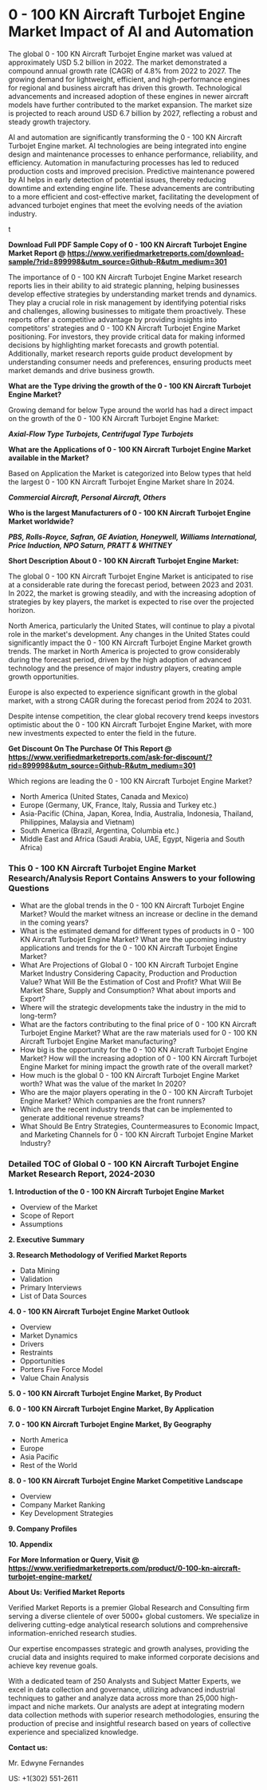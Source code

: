 <meta name="title" content="Global 0 - 100 KN Aircraft Turbojet Engine Market Impact of AI and Automation"><meta name="description" content="The global 0 - 100 KN Aircraft Turbojet Engine market was valued at approximately USD 5.2 billion in 2022. The market demonstrated a compound annual growth rate (CAGR)"><meta name="title" content="0 - 100 KN Aircraft Turbojet Engine Market Size, Share, Scope, Trends, Growth, Opportunities, Analysis, Forecast"><h1>0 - 100 KN Aircraft Turbojet Engine Market Impact of AI and Automation</h1><p>The global 0 - 100 KN Aircraft Turbojet Engine market was valued at approximately USD 5.2 billion in 2022. The market demonstrated a compound annual growth rate (CAGR) of 4.8% from 2022 to 2027. The growing demand for lightweight, efficient, and high-performance engines for regional and business aircraft has driven this growth. Technological advancements and increased adoption of these engines in newer aircraft models have further contributed to the market expansion. The market size is projected to reach around USD 6.7 billion by 2027, reflecting a robust and steady growth trajectory.</p><p>AI and automation are significantly transforming the 0 - 100 KN Aircraft Turbojet Engine market. AI technologies are being integrated into engine design and maintenance processes to enhance performance, reliability, and efficiency. Automation in manufacturing processes has led to reduced production costs and improved precision. Predictive maintenance powered by AI helps in early detection of potential issues, thereby reducing downtime and extending engine life. These advancements are contributing to a more efficient and cost-effective market, facilitating the development of advanced turbojet engines that meet the evolving needs of the aviation industry.</p>t</p><p id="" class=""><strong>Download Full PDF Sample Copy of 0 - 100 KN Aircraft Turbojet Engine Market Report @ <a href="https://www.verifiedmarketreports.com/download-sample/?rid=899998&utm_source=Github-R&utm_medium=301" target="_blank">https://www.verifiedmarketreports.com/download-sample/?rid=899998&utm_source=Github-R&utm_medium=301</a></strong></p><p>The importance of&nbsp;0 - 100 KN Aircraft Turbojet Engine Market research reports lies in their ability to aid strategic planning, helping businesses develop effective strategies by understanding market trends and dynamics. They play a crucial role in risk management by identifying potential risks and challenges, allowing businesses to mitigate them proactively. These reports offer a competitive advantage by providing insights into competitors' strategies and 0 - 100 KN Aircraft Turbojet Engine Market positioning. For investors, they provide critical data for making informed decisions by highlighting market forecasts and growth potential. Additionally, market research reports guide product development by understanding consumer needs and preferences, ensuring products meet market demands and drive business growth.</p><p><strong>What are the&nbsp;Type driving the growth of the 0 - 100 KN Aircraft Turbojet Engine Market?</strong></p><p id="" class="">Growing demand for below Type around the world has had a direct impact on the growth of the 0 - 100 KN Aircraft Turbojet Engine Market:</p><em><strong>Axial-Flow Type Turbojets, Centrifugal Type Turbojets</strong></em></p><strong>What are the&nbsp;Applications&nbsp;of 0 - 100 KN Aircraft Turbojet Engine Market available in the Market?</strong></p><p id="" class="">Based on Application the Market is categorized into Below types that held the largest 0 - 100 KN Aircraft Turbojet Engine Market share In 2024.</p><em><strong>Commercial Aircraft, Personal Aircraft, Others</strong></em></p><strong>Who is the largest Manufacturers of 0 - 100 KN Aircraft Turbojet Engine Market worldwide?</strong></p><p><em><strong>PBS, Rolls-Royce, Safran, GE Aviation, Honeywell, Williams International, Price Induction, NPO Saturn, PRATT & WHITNEY</strong></em></p><p id="" class=""><strong>Short Description About 0 - 100 KN Aircraft Turbojet Engine Market:</strong></p><p>The global 0 - 100 KN Aircraft Turbojet Engine Market is anticipated to rise at a considerable rate during the forecast period, between 2023 and 2031. In 2022, the market is growing steadily, and with the increasing adoption of strategies by key players, the market is expected to rise over the projected horizon.</p><p>North America, particularly the United States, will continue to play a pivotal role in the market's development. Any changes in the United States could significantly impact the 0 - 100 KN Aircraft Turbojet Engine Market growth trends. The market in North America is projected to grow considerably during the forecast period, driven by the high adoption of advanced technology and the presence of major industry players, creating ample growth opportunities.</p><p>Europe is also expected to experience significant growth in the global market, with a strong CAGR during the forecast period from 2024 to 2031.</p><p>Despite intense competition, the clear global recovery trend keeps investors optimistic about the 0 - 100 KN Aircraft Turbojet Engine Market, with more new investments expected to enter the field in the future.</p><p id="" class=""><strong>Get Discount On The Purchase Of This Report @ <a href="https://www.verifiedmarketreports.com/ask-for-discount/?rid=899998&utm_source=Github-R&utm_medium=301" target="_blank">https://www.verifiedmarketreports.com/ask-for-discount/?rid=899998&utm_source=Github-R&utm_medium=301</a></strong></p>Which regions are leading the 0 - 100 KN Aircraft Turbojet Engine Market?</p><ul><li>North America (United States, Canada and Mexico)</li><li>Europe (Germany, UK, France, Italy, Russia and Turkey etc.)</li><li>Asia-Pacific (China, Japan, Korea, India, Australia, Indonesia, Thailand, Philippines, Malaysia and Vietnam)</li><li>South America (Brazil, Argentina, Columbia etc.)</li><li>Middle East and Africa (Saudi Arabia, UAE, Egypt, Nigeria and South Africa)</li></ul><h3 id="" class="">This 0 - 100 KN Aircraft Turbojet Engine Market Research/Analysis Report Contains Answers to your following Questions</h3><ul><li>What are the global trends in the 0 - 100 KN Aircraft Turbojet Engine Market? Would the market witness an increase or decline in the demand in the coming years?</li><li>What is the estimated demand for different types of products in 0 - 100 KN Aircraft Turbojet Engine Market? What are the upcoming industry applications and trends for the 0 - 100 KN Aircraft Turbojet Engine Market?</li><li>What Are Projections of Global 0 - 100 KN Aircraft Turbojet Engine Market Industry Considering Capacity, Production and Production Value? What Will Be the Estimation of Cost and Profit? What Will Be Market Share, Supply and Consumption? What about imports and Export?</li><li>Where will the strategic developments take the industry in the mid to long-term?</li><li>What are the factors contributing to the final price of 0 - 100 KN Aircraft Turbojet Engine Market? What are the raw materials used for 0 - 100 KN Aircraft Turbojet Engine Market manufacturing?</li><li>How big is the opportunity for the 0 - 100 KN Aircraft Turbojet Engine Market? How will the increasing adoption of 0 - 100 KN Aircraft Turbojet Engine Market for mining impact the growth rate of the overall market?</li><li>How much is the global 0 - 100 KN Aircraft Turbojet Engine Market worth? What was the value of the market In 2020?</li><li>Who are the major players operating in the 0 - 100 KN Aircraft Turbojet Engine Market? Which companies are the front runners?</li><li>Which are the recent industry trends that can be implemented to generate additional revenue streams?</li><li>What Should Be Entry Strategies, Countermeasures to Economic Impact, and Marketing Channels for 0 - 100 KN Aircraft Turbojet Engine Market Industry?</li></ul><h3 id="" class="">Detailed TOC of Global 0 - 100 KN Aircraft Turbojet Engine Market Research Report, 2024-2030</h3><p id="" class=""><strong>1. Introduction of the 0 - 100 KN Aircraft Turbojet Engine Market</strong></p><ul><li>Overview of the Market</li><li>Scope of Report</li><li>Assumptions</li></ul><p id="" class=""><strong>2. Executive Summary</strong></p><p id="" class=""><strong>3. Research Methodology of Verified Market Reports</strong></p><ul><li>Data Mining</li><li>Validation</li><li>Primary Interviews</li><li>List of Data Sources</li></ul><p id="" class=""><strong>4. 0 - 100 KN Aircraft Turbojet Engine Market Outlook</strong></p><ul><li>Overview</li><li>Market Dynamics</li><li>Drivers</li><li>Restraints</li><li>Opportunities</li><li>Porters Five Force Model</li><li>Value Chain Analysis</li></ul><p id="" class=""><strong>5. 0 - 100 KN Aircraft Turbojet Engine Market, By Product</strong></p><p id="" class=""><strong>6. 0 - 100 KN Aircraft Turbojet Engine Market, By Application</strong></p><p id="" class=""><strong>7. 0 - 100 KN Aircraft Turbojet Engine Market, By Geography</strong></p><ul><li>North America</li><li>Europe</li><li>Asia Pacific</li><li>Rest of the World</li></ul><p id="" class=""><strong>8. 0 - 100 KN Aircraft Turbojet Engine Market Competitive Landscape</strong></p><ul><li>Overview</li><li>Company Market Ranking</li><li>Key Development Strategies</li></ul><p id="" class=""><strong>9. Company Profiles</strong></p><p id="" class=""><strong>10. Appendix</strong></p><p id="" class=""><strong>For More Information or Query, Visit @ <a href="https://www.verifiedmarketreports.com/product/0-100-kn-aircraft-turbojet-engine-market/" target="_blank">https://www.verifiedmarketreports.com/product/0-100-kn-aircraft-turbojet-engine-market/</a></strong></p><p id="" class=""><strong>About Us: Verified Market Reports</strong></p><p id="" class="">Verified Market Reports is a premier Global Research and Consulting firm serving a diverse clientele of over 5000+ global customers. We specialize in delivering cutting-edge analytical research solutions and comprehensive information-enriched research studies.</p><p id="" class="">Our expertise encompasses strategic and growth analyses, providing the crucial data and insights required to make informed corporate decisions and achieve key revenue goals.</p><p id="" class="">With a dedicated team of 250 Analysts and Subject Matter Experts, we excel in data collection and governance, utilizing advanced industrial techniques to gather and analyze data across more than 25,000 high-impact and niche markets. Our analysts are adept at integrating modern data collection methods with superior research methodologies, ensuring the production of precise and insightful research based on years of collective experience and specialized knowledge.</p><p id="" class=""><strong>Contact us:</strong></p><p id="" class="">Mr. Edwyne Fernandes</p><p id="" class="">US: +1(302) 551-2611</p>
